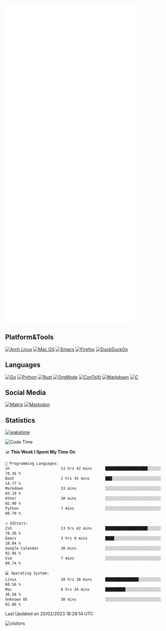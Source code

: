 ![Metrics](https://github.com/SteamedFish/SteamedFish/blob/master/github-metrics.svg)

## Platform&Tools

[![Arch Linux](https://img.shields.io/badge/ArchLinux-1793D1?logo=arch-linux&logoColor=fff&style=flat-square)](https://archlinux.org/)
[![Mac OS](https://img.shields.io/badge/MacOS-000000?style=flat-square&logo=macos&logoColor=F0F0F0)](https://www.apple.com/macos/)
[![Emacs](https://img.shields.io/badge/Emacs-%237F5AB6.svg?&style=flat-square&logo=gnu-emacs&logoColor=white)](https://www.gnu.org/software/emacs/)
[![Firefox](https://img.shields.io/badge/Firefox-FF7139?style=flat-square&logo=Firefox-Browser&logoColor=white)](https://firefox.com/)
[![DuckDuckGo](https://img.shields.io/badge/DuckDuckGo-DE5833?style=flat-square&logo=DuckDuckGo&logoColor=white)](https://duckduckgo.com/)

## Languages

[![Go](https://img.shields.io/badge/Golang-%2300ADD8.svg?style=flat-square&logo=go&logoColor=white)](https://golang.org/)
[![Python](https://img.shields.io/badge/Python-3670A0?style=flat-square&logo=python&logoColor=ffdd54)](https://www.python.org/)
[![Rust](https://img.shields.io/badge/Rust-%23000000.svg?style=flat-square&logo=rust&logoColor=white)](https://www.rust-lang.org/)
[![OrgMode](https://img.shields.io/badge/OrgMode-%23000000.svg?style=flat-square&logo=org&logoColor=white)](https://orgmode.org/)
[![ConTeXt](https://img.shields.io/badge/ConTeXt-%23008080.svg?style=flat-square&logo=latex&logoColor=white)](https://contextgarden.net/)
[![Markdown](https://img.shields.io/badge/MarkDown-%23000000.svg?style=flat-square&logo=markdown&logoColor=white)](https://daringfireball.net/projects/markdown/)
[![C](https://img.shields.io/badge/C-%2300599C.svg?style=flat-square&logo=c&logoColor=white)](https://www.iso.org/standard/74528.html)

## Social Media
<!--[![Telegram](https://img.shields.io/badge/SteamedFish-2CA5E0?style=social&logo=telegram&logoColor=white)](https://t.me/SteamedFish)-->

[![Matrix](https://img.shields.io/badge/SteamedFish-2CA5E0?style=social&logo=matrix&logoColor=black)](https://matrix.to/#/@i:steamedfish.org)
[![Mastodon](https://img.shields.io/mastodon/follow/109596467238113271?domain=https%3A%2F%2Fsteamedfish.org&style=social)](https://steamedfish.org/@SteamedFish)

## Statistics
[![wakatime](https://wakatime.com/badge/user/168280d6-fcf2-4b4f-ad3a-dc4612f35b38.svg)](https://wakatime.com/@168280d6-fcf2-4b4f-ad3a-dc4612f35b38)

<!--START_SECTION:waka-->
![Code Time](http://img.shields.io/badge/Code%20Time-2%2C305%20hrs%2050%20mins-blue)

📊 **This Week I Spent My Time On** 

```text
💬 Programming Languages: 
sh                       13 hrs 42 mins      ███████████████████░░░░░░   78.36 % 
Bash                     2 hrs 35 mins       ███░░░░░░░░░░░░░░░░░░░░░░   14.77 % 
Markdown                 33 mins             ░░░░░░░░░░░░░░░░░░░░░░░░░   03.19 % 
Other                    30 mins             ░░░░░░░░░░░░░░░░░░░░░░░░░   02.90 % 
Python                   7 mins              ░░░░░░░░░░░░░░░░░░░░░░░░░   00.70 % 

🔥 Editors: 
Zsh                      13 hrs 42 mins      ███████████████████░░░░░░   78.36 % 
Emacs                    3 hrs 9 mins        ████░░░░░░░░░░░░░░░░░░░░░   18.04 % 
Google Calendar          30 mins             ░░░░░░░░░░░░░░░░░░░░░░░░░   02.86 % 
Vim                      7 mins              ░░░░░░░░░░░░░░░░░░░░░░░░░   00.74 % 

💻 Operating System: 
Linux                    10 hrs 36 mins      ███████████████░░░░░░░░░░   60.56 % 
Mac                      6 hrs 24 mins       █████████░░░░░░░░░░░░░░░░   36.58 % 
Unknown OS               30 mins             ░░░░░░░░░░░░░░░░░░░░░░░░░   02.86 % 

```


 Last Updated on 20/02/2023 18:29:14 UTC
<!--END_SECTION:waka-->

![visitors](https://visitor-badge.laobi.icu/badge?page_id=SteamedFish.SteamedFish)

